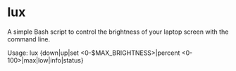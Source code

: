 # lux
A simple Bash script to control the brightness of your laptop screen with the command line.

Usage: lux {down|up|set <0-$MAX_BRIGHTNESS>|percent <0-100>|max|low|info|status}
